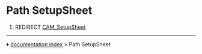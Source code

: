 # Path SetupSheet
1.  REDIRECT [CAM_SetupSheet](CAM_SetupSheet.md)



---
⏵ [documentation index](../README.md) > Path SetupSheet
